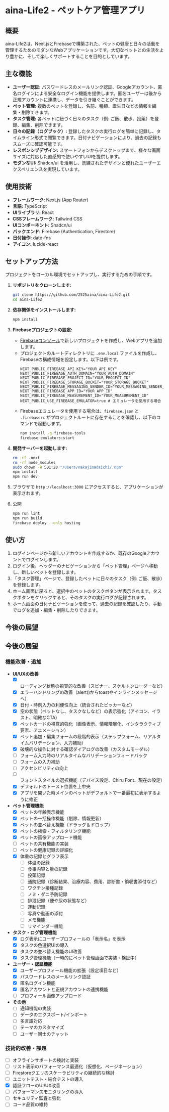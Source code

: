 # aina-Life2 - ペットケア管理アプリ

## 概要

aina-Life2は、Next.jsとFirebaseで構築された、ペットの健康と日々の活動を管理するためのモダンなWebアプリケーションです。大切なペットとの生活をより豊かに、そして楽しくサポートすることを目的としています。

## 主な機能

-   **ユーザー認証:** パスワードレスのメールリンク認証、Googleアカウント、匿名ログインによる安全なログイン機能を提供します。匿名ユーザーは後から正規アカウントに連携し、データを引き継ぐことができます。
-   **ペット管理:** 複数のペットを登録し、名前、種類、誕生日などの情報を編集・削除できます。
-   **タスク管理:** 各ペットに紐づく日々のタスク（例: ご飯、散歩、投薬）を登録、編集、削除できます。
-   **日々の記録（ログブック）:** 登録したタスクの実行ログを簡単に記録し、タイムライン形式で閲覧できます。日付ナビゲーションにより、過去の記録もスムーズに確認可能です。
-   **レスポンシブデザイン:** スマートフォンからデスクトップまで、様々な画面サイズに対応した直感的で使いやすいUIを提供します。
-   **モダンなUI:** Shadcn/ui を活用し、洗練されたデザインと優れたユーザーエクスペリエンスを実現しています。

## 使用技術

-   **フレームワーク:** Next.js (App Router)
-   **言語:** TypeScript
-   **UIライブラリ:** React
-   **CSSフレームワーク:** Tailwind CSS
-   **UIコンポーネント:** Shadcn/ui
-   **バックエンド:** Firebase (Authentication, Firestore)
-   **日付操作:** date-fns
-   **アイコン:** lucide-react

## セットアップ方法

プロジェクトをローカル環境でセットアップし、実行するための手順です。

1.  **リポジトリをクローンします:**
    ```bash
    git clone https://github.com/2525aina/aina-Life2.git
    cd aina-Life2
    ```

2.  **依存関係をインストールします:**
    ```bash
    npm install
    ```

3.  **Firebaseプロジェクトの設定:**
    *   [Firebaseコンソール](https://console.firebase.google.com/)で新しいプロジェクトを作成し、Webアプリを追加します。
    *   プロジェクトのルートディレクトリに `.env.local` ファイルを作成し、Firebaseの構成情報を設定します。以下は例です。
        ```
        NEXT_PUBLIC_FIREBASE_API_KEY="YOUR_API_KEY"
        NEXT_PUBLIC_FIREBASE_AUTH_DOMAIN="YOUR_AUTH_DOMAIN"
        NEXT_PUBLIC_FIREBASE_PROJECT_ID="YOUR_PROJECT_ID"
        NEXT_PUBLIC_FIREBASE_STORAGE_BUCKET="YOUR_STORAGE_BUCKET"
        NEXT_PUBLIC_FIREBASE_MESSAGING_SENDER_ID="YOUR_MESSAGING_SENDER_ID"
        NEXT_PUBLIC_FIREBASE_APP_ID="YOUR_APP_ID"
        NEXT_PUBLIC_FIREBASE_MEASUREMENT_ID="YOUR_MEASUREMENT_ID"
        NEXT_PUBLIC_USE_FIREBASE_EMULATOR=true # エミュレータを使用する場合
        ```
    *   Firebaseエミュレータを使用する場合は、`firebase.json` と `.firebaserc` がプロジェクトルートに存在することを確認し、以下のコマンドで起動します。
        ```bash
        npm install -g firebase-tools
        firebase emulators:start
        ```

4.  **開発サーバーを起動します:**
    ```bash
    rm -rf .next
    rm -rf node_modules
    sudo chown -R 501:20 "/Users/nakajimadaichi/.npm"
    npm install
    npm run dev
    ```

5.  ブラウザで `http://localhost:3000` にアクセスすると、アプリケーションが表示されます。
6.  公開
    ```bash
    npm run lint
    npm run build
    firebase deploy --only hosting
    ```

## 使い方

1.  ログインページから新しいアカウントを作成するか、既存のGoogleアカウントでログインします。
2.  ログイン後、ヘッダーのナビゲーションから「ペット管理」ページへ移動し、新しいペットを登録します。
3.  「タスク管理」ページで、登録したペットに日々のタスク（例: ご飯、散歩）を登録します。
4.  ホーム画面に戻ると、選択中のペットのタスクボタンが表示されます。タスクボタンをクリックすると、そのタスクの実行ログが記録されます。
5.  ホーム画面の日付ナビゲーションを使って、過去の記録を確認したり、手動でログを追加・編集・削除したりできます。

## 今後の展望

## 今後の展望

### 機能改善・追加

*   **UI/UXの改善**
    *   [x] ローディング状態の視覚的な改善（スピナー、スケルトンローダーなど）
    *   [x] エラーハンドリングの改善（alert()からtoastやインラインメッセージへ）
    *   [x] 日付・時刻入力の利便性向上（統合されたピッカーなど）
    *   [x] 空の状態（ペットなし、タスクなしなど）の表示強化（アイコン、イラスト、明確なCTA）
    *   [x] ペットカードの視覚的強化（画像表示、情報階層化、インタラクティブ要素、アニメーション）
    *   [x] ペット追加・編集フォームの段階的表示（ステップフォーム、リアルタイムバリデーション、入力補助）
    *   [x] 破壊的な操作に対する確認ダイアログの改善（カスタムモーダル）
    *   [ ] フォーム入力時のリアルタイムなバリデーションフィードバック
    *   [ ] フォームの入力補助
    *   [ ] アクセシビリティの向上
    *   [ ] フォントスタイルの選択機能（デバイス設定、Chiru Font、現在の設定）
    *   [x] デフォルトのトースト位置を上中央
    *   [x] アプリを開いた時メインのペットがデフォルトで一番最初に表示するように修正

*   **ペット管理機能**
    *   [x] ペットの年齢表示機能
    *   [x] ペットの一括操作機能（削除、情報更新）
    *   [x] ペットの並べ替え機能（ドラッグ＆ドロップ）
    *   [x] ペットの検索・フィルタリング機能
    *   [x] ペットの画像アップロード機能
    *   [ ] ペットの共有機能の実装
    *   [ ] ペットの健康記録の詳細化
    - [x] 体重の記録とグラフ表示
        *   [ ] 体温の記録
        *   [ ] 食事内容と量の記録
        *   [ ] 投薬記録
        *   [ ] 通院記録（診断結果、治療内容、費用、診断書・領収書添付など）
        *   [ ] ワクチン接種記録
        *   [ ] ノミ・ダニ予防記録
        *   [ ] 排泄記録（便や尿の状態など）
        *   [ ] 運動記録
        *   [ ] 写真や動画の添付
        *   [ ] メモ機能
        *   [ ] リマインダー機能

*   **タスク・ログ管理機能**
    *   [x] ログ表示にユーザープロフィールの「表示名」を表示
    *   [x] タスクの色選択UIの導入
    *   [x] タスクの並べ替え機能のUI改善
    *   [x] タスク管理機能（一時的にペット管理画面で実装・検証中）

*   **ユーザー・認証機能**
    *   [x] ユーザープロフィール機能の拡張（設定項目など）
    *   [x] パスワードレスのメールリンク認証
    *   [x] 匿名ログイン機能
    *   [x] 匿名アカウントと正規アカウントの連携機能
    *   [ ] プロフィール画像アップロード

*   **その他**
    *   [ ] 通知機能の実装
    *   [ ] データのエクスポート/インポート
    *   [ ] 多言語対応
    *   [ ] テーマのカスタマイズ
    *   [ ] ユーザー同士のチャット

### 技術的改善・課題

*   [ ] オフラインサポートの検討と実装
*   [ ] リスト表示のパフォーマンス最適化（仮想化、ページネーション）
*   [ ] Firestoreクエリのスケーラビリティの継続的な検討
*   [ ] ユニットテスト・結合テストの導入
*   [x] 認証フローのUI/UX改善
*   [ ] パフォーマンスモニタリングの導入
*   [ ] セキュリティ監査と強化
*   [ ] コード品質の維持